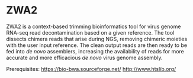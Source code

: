 # ZWA2
ZWA2 is a context-based trimming bioinformatics tool for virus genome RNA-seq read decontamination based on a given reference. The tool dissects chimera reads that arise during NGS, removing chimeric moieties with the user input reference. The clean output reads are then ready to be fed into _de novo_ assemblers, increasing the availability of reads for more accurate and more efficacious _de novo_ virus genome assembly.

Prerequisites:
https://bio-bwa.sourceforge.net/
http://www.htslib.org/

